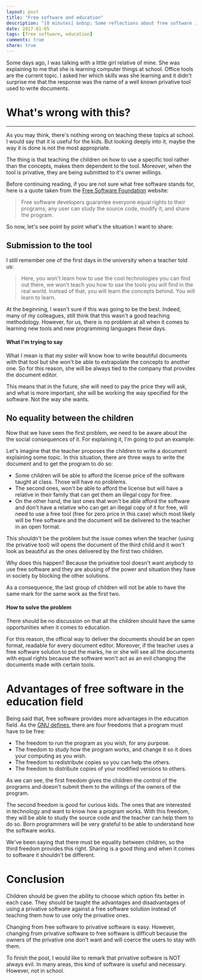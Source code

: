 ```yaml
---
layout: post
title: "Free software and education"
description: "[8 minutes] &nbsp; Some reflections about free software in the education area"
date: 2017-01-05
tags: [free software, education]
comments: true
share: true
---
```



Some days ago, I was talking with a little girl relative of mine. She was explaining to me that she is learning computer things at school. Office tools are the current topic. I asked her which skills was she learning and it didn't surprise me that the response was the name of a well known privative tool used to write documents.

# What's wrong with this?

---

As you may think, there's nothing wrong on teaching these topics at school. I would say that it is useful for the kids. But looking deeply into it, maybe the way it is done is not the most appropriate.

The thing is that teaching the children on how to use a specific tool rather than the concepts, makes them dependent to the tool. Moreover, when the tool is privative, they are being submitted to it's owner willings.

Before continuing reading, if you are not sure what free software stands for, here is a quote taken from the [Free Software Foundation](https://www.fsf.org/) website:

> Free software developers guarantee everyone equal rights to their programs; any user can study the source code, modify it, and share the program.

So now, let's see point by point what's the situation I want to share:

## Submission to the tool

I still remember one of the first days in the university when a teacher told us:

> Here, you won't learn how to use the cool technologies you can find out there, we won't teach you how to use the tools you will find in the real world. Instead of that, you will learn the concepts behind. You will learn to learn.

At the beginning, I wasn't sure if this was going to be the best. Indeed, many of my colleagues, still think that this wasn't a good teaching methodology. However, for us, there is no problem at all when it comes to learning new tools and new programming languages these days.

#### What I'm trying to say

What I mean is that my sister will know how to write beautiful documents with that tool but she won't be able to extrapolate the concepts to another one. So for this reason, she will be always tied to the company that provides the document editor.

This means that in the future, she will need to pay the price they will ask, and what is more important, she will be working the way specified for the software. Not the way she wants.

## No equality between the children

Now that we have seen the first problem, we need to be aware about the the social consequences of it. For explaining it, I'm going to put an example:

Let's imagine that the teacher proposes the children to write a document explaining some topic. In this situation, there are three ways to write the document and to get the program to do so:

- Some children will be able to afford the license price of the software taught at class. Those will have no problems.
- The second ones, won't be able to afford the license but will have a relative in their family that can get them an illegal copy for free.
- On the other hand, the last ones that won't be able afford the software and don't have a relative who can get an illegal copy of it for free, will need to use a free tool (free for zero price in this case) which most likely will be free software and the document will be delivered to the teacher in an open format.

This shouldn't be the problem but the issue comes when the teacher (using the privative tool) will opens the document of the third child and it won't look as beautiful as the ones delivered by the first two children.

Why does this happen? Because the privative tool doesn't want anybody to use free software and they are abusing of the power and situation they have in society by blocking the other solutions.

As a consequence, the last group of children will not be able to have the same mark for the same work as the first two.

#### How to solve the problem

There should be no discussion on that all the children should have the same opportunities when it comes to education.

For this reason, the official way to deliver the documents should be an open format, readable for every document editor. Moreover, if the teacher uses a free software solution to put the marks, he or she will see all the documents with equal rights because the software won't act as an evil changing the documents made with certain tools.

# Advantages of free software in the education field

Being said that, free software provides more advantages in the education field. As the [GNU defines](https://www.gnu.org/philosophy/free-sw.html), there are four freedoms that a program must have to be free:

- The freedom to run the program as you wish, for any purpose.
- The freedom to study how the program works, and change it so it does your computing as you wish.
- The freedom to redistribute copies so you can help the others.
- The freedom to distribute copies of your modified versions to others.

As we can see, the first freedom gives the children the control of the programs and doesn't submit them to the willings of the owners of the program.

The second freedom is good for curious kids. The ones that are interested in technology and want to know how a program works. With this freedom, they will be able to study the source code and the teacher can help them to do so. Born programmers will be very grateful to be able to understand how the software works.

We've been saying that there must be equality between children, so the third freedom provides this right. Sharing is a good thing and when it comes to software it shouldn't be different.

# Conclusion

Children should be given the ability to choose which option fits better in each case. They should be taught the advantages and disadvantages of using a privative software against a free software solution instead of teaching them how to use only the privative ones.

Changing from free software to privative software is easy. However, changing from privative software to free software is difficult because the owners of the privative one don't want and will coerce the users to stay with them.

To finish the post, I would like to remark that privative software is NOT always evil. In many areas, this kind of software is useful and necessary. However, not in school.
